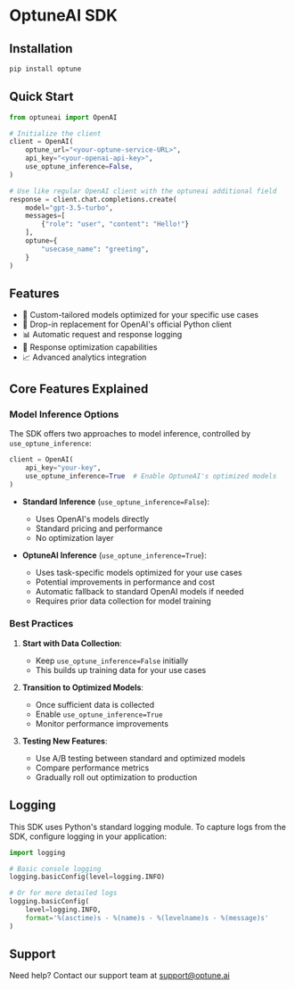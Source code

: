 # OptuneAI SDK

## Installation

```bash
pip install optune
```

## Quick Start

```python
from optuneai import OpenAI

# Initialize the client
client = OpenAI(
    optune_url="<your-optune-service-URL>",
    api_key="<your-openai-api-key>",
    use_optune_inference=False,
)

# Use like regular OpenAI client with the optuneai additional field
response = client.chat.completions.create(
    model="gpt-3.5-turbo",
    messages=[
        {"role": "user", "content": "Hello!"}
    ],
    optune={
        "usecase_name": "greeting",
    }
)
```

## Features

- 🎯 Custom-tailored models optimized for your specific use cases
- 🚀 Drop-in replacement for OpenAI's official Python client
- 📊 Automatic request and response logging
- 🎯 Response optimization capabilities
- 📈 Advanced analytics integration

## Core Features Explained

### Model Inference Options

The SDK offers two approaches to model inference, controlled by `use_optune_inference`:

```python
client = OpenAI(
    api_key="your-key",
    use_optune_inference=True  # Enable OptuneAI's optimized models
)
```

- **Standard Inference** (`use_optune_inference=False`):
  - Uses OpenAI's models directly
  - Standard pricing and performance
  - No optimization layer

- **OptuneAI Inference** (`use_optune_inference=True`):
  - Uses task-specific models optimized for your use cases
  - Potential improvements in performance and cost
  - Automatic fallback to standard OpenAI models if needed
  - Requires prior data collection for model training


### Best Practices

1. **Start with Data Collection**: 
   - Keep `use_optune_inference=False` initially
   - This builds up training data for your use cases

2. **Transition to Optimized Models**:
   - Once sufficient data is collected
   - Enable `use_optune_inference=True`
   - Monitor performance improvements

3. **Testing New Features**:
   - Use A/B testing between standard and optimized models
   - Compare performance metrics
   - Gradually roll out optimization to production


## Logging

This SDK uses Python's standard logging module. To capture logs from the SDK, 
configure logging in your application:

```python
import logging

# Basic console logging
logging.basicConfig(level=logging.INFO)

# Or for more detailed logs
logging.basicConfig(
    level=logging.INFO,
    format='%(asctime)s - %(name)s - %(levelname)s - %(message)s'
)
```

## Support

Need help? Contact our support team at support@optune.ai
